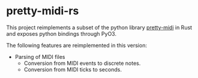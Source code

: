 # pretty-midi-rs

This project reimplements a subset of the python library [pretty-midi](https://github.com/craffel/pretty-midi) in Rust and exposes python bindings through PyO3.

The following features are reimplemented in this version:

 - Parsing of MIDI files
    - Conversion from MIDI events to discrete notes.
    - Conversion from MIDI ticks to seconds.